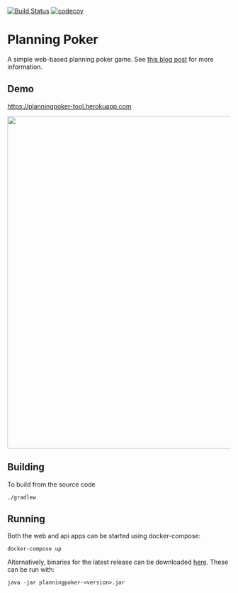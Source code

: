 [![Build Status](https://travis-ci.org/richashworth/planningpoker.svg?branch=master)](https://travis-ci.org/richashworth/planningpoker)
[![codecov](https://codecov.io/gh/richashworth/planningpoker/branch/master/graph/badge.svg)](https://codecov.io/gh/richashworth/planningpoker)
# Planning Poker

A simple web-based planning poker game. See [this blog post](http://richashworth.com/2016/08/agile-estimation-for-distributed-teams/) for more information.

## Demo
https://planningpoker-tool.herokuapp.com

<img src="https://github.com/richashworth/planningpoker/raw/master/doc/demo.gif" width="750">

## Building

To build from the source code

`./gradlew`

## Running

Both the web and api apps can be started using docker-compose:

`docker-compose up`


Alternatively, binaries for the latest release can be downloaded [here](https://github.com/richashworth/planningpoker/releases/latest). These can be run with:

`java -jar planningpoker-<version>.jar`
